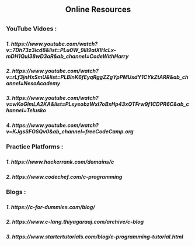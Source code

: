 <h2 align="center"> Online Resources<h2>

<h3> YouTube Vidoes :<h3>
<h5>1.  https://www.youtube.com/watch?v=7Dh73z3icd8&list=PLu0W_9lII9aiXlHcLx-mDH1Qul38wD3aR&ab_channel=CodeWithHarry<h5>
<h5>2.  https://www.youtube.com/watch?v=rLf3jnHxSmU&list=PLBlnK6fEyqRggZZgYpPMUxdY1CYkZtARR&ab_channel=NesoAcademy <h5>
<h5>3.  https://www.youtube.com/watch?v=wKoGImLA2KA&list=PLsyeobzWxl7oBxHp43xQTFrw9f1CDPR6C&ab_channel=Telusko <h5>
<h5>4.  https://www.youtube.com/watch?v=KJgsSFOSQv0&ab_channel=freeCodeCamp.org <h5>
  
 <h3> Practice Platforms : <h3> 
 <h5>1. https://www.hackerrank.com/domains/c <h5>
 <h5> 2. https://www.codechef.com/c-programming<h5>
<h3> Blogs : <h3>
<h5>1. https://c-for-dummies.com/blog/ <h5>
<h5>2. https://www.c-lang.thiyagaraaj.com/archive/c-blog <h5>
<h5>3. https://www.startertutorials.com/blog/c-programming-tutorial.html <h5>
  
